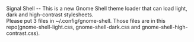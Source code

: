 Signal Shell -- This is a new Gnome Shell theme loader that can load light, dark and high-contrast stylesheets.         
Please put 3 files in ~/.config/gnome-shell. Those files are in this repo(gnome-shell-light.css, gnome-shell-dark.css and gnome-shell-high-contrast.css). 

